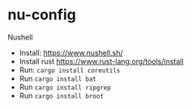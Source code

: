 # nu-config
Nushell
* Install: https://www.nushell.sh/
* Install rust https://www.rust-lang.org/tools/install
* Run: `cargo install coreutils`
* Run `cargo install bat`
* Run `cargo install ripgrep`
* Run `cargo install broot`
